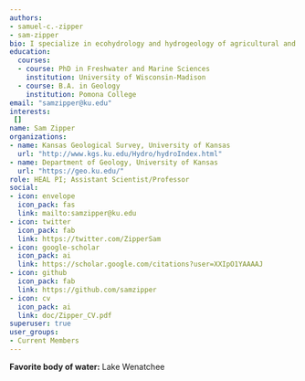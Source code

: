 ```yaml
---
authors:
- samuel-c.-zipper
- sam-zipper
bio: I specialize in ecohydrology and hydrogeology of agricultural and urban landscapes.
education:
  courses:
  - course: PhD in Freshwater and Marine Sciences
    institution: University of Wisconsin-Madison
  - course: B.A. in Geology
    institution: Pomona College
email: "samzipper@ku.edu"
interests:
 []
name: Sam Zipper
organizations:
- name: Kansas Geological Survey, University of Kansas
  url: "http://www.kgs.ku.edu/Hydro/hydroIndex.html"
- name: Department of Geology, University of Kansas
  url: "https://geo.ku.edu/"
role: HEAL PI; Assistant Scientist/Professor
social:
- icon: envelope
  icon_pack: fas
  link: mailto:samzipper@ku.edu
- icon: twitter
  icon_pack: fab
  link: https://twitter.com/ZipperSam
- icon: google-scholar
  icon_pack: ai
  link: https://scholar.google.com/citations?user=XXIpO1YAAAAJ
- icon: github
  icon_pack: fab
  link: https://github.com/samzipper
- icon: cv
  icon_pack: ai
  link: doc/Zipper_CV.pdf
superuser: true
user_groups:
- Current Members
---
```

**Favorite body of water:** Lake Wenatchee
